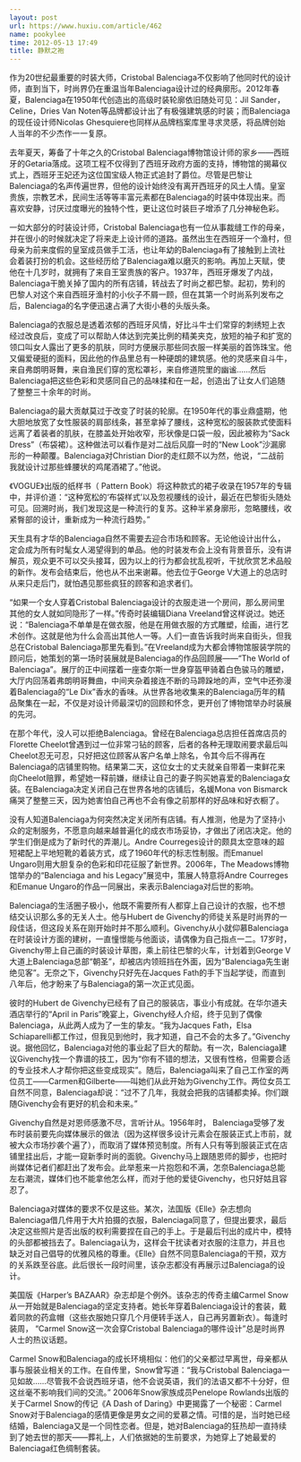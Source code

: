 ```yaml
---
layout: post
url: https://www.huxiu.com/article/462
name: pookylee
time: 2012-05-13 17:49
title: 静默之袍
---
```

作为20世纪最重要的时装大师，Cristobal Balenciaga不仅影响了他同时代的设计师，直到当下，时尚界仍在重温当年Balenciaga设计过的经典廓形。2012年春夏，Balenciaga在1950年代创造出的高级时装轮廓依旧随处可见：Jil Sander，Celine，Dries Van Noten等品牌都设计出了有极强建筑感的时装；而Balenciaga的现任设计师Nicolas Ghesquiere也同样从品牌档案库里寻求灵感，将品牌创始人当年的不少杰作一一复原。

去年夏天，筹备了十年之久的Cristobal Balenciaga博物馆设计师的家乡——西班牙的Getaria落成。这项工程不仅得到了西班牙政府方面的支持，博物馆的揭幕仪式上，西班牙王妃还为这位国宝级人物正式追封了爵位。尽管是巴黎让Balenciaga的名声传遍世界，但他的设计始终没有离开西班牙的风土人情。皇室贵族，宗教艺术，民间生活等等丰富元素都在Balenciaga的时装中体现出来。而喜欢安静，讨厌过度曝光的独特个性，更让这位时装巨子增添了几分神秘色彩。

一如大部分的时装设计师，Cristobal Balenciaga也有一位从事裁缝工作的母亲，并在很小的时候就决定了将来走上设计师的道路。虽然出生在西班牙一个渔村，但母亲为前来度假的皇室成员做手工活，也让年幼的Balenciaga有了接触到上流社会着装打扮的机会。这些经历给了Balenciaga难以磨灭的影响。再加上天赋，使他在十几岁时，就拥有了来自王室贵族的客户。1937年，西班牙爆发了内战， Balenciaga干脆关掉了国内的所有店铺，转战去了时尚之都巴黎。起初，势利的巴黎人对这个来自西班牙渔村的小伙子不屑一顾，但在其第一个时尚系列发布之后，Balenciaga的名字便迅速占满了大街小巷的头版头条。

Balenciaga的衣服总是透着浓郁的西班牙风情，好比斗牛士们常穿的刺绣短上衣经过改良后，变成了可以帮助人体达到完美比例的精美夹克，放短的袖子和扩宽的领口叫女人露出了更多的肌肤，同时方便展示那些同衣服一样美丽的首饰珠宝。他又偏爱硬挺的面料，因此他的作品里总有一种硬朗的建筑感。他的灵感来自斗牛，来自弗朗明哥舞，来自渔民们穿的宽松罩衫，来自修道院里的幽谧……然后Balenciaga把这些色彩和灵感同自己的品味揉和在一起，创造出了让女人们追随了整整三十余年的时尚。

Balenciaga的最大贡献莫过于改变了时装的轮廓。在1950年代的事业鼎盛期，他大胆地放宽了女性服装的肩部线条，甚至拿掉了腰线，这种宽松的服装款式使面料远离了着装者的肌肤，在膝盖处开始收窄，形状像是口袋一般，因此被称为“Sack Dress”（布袋裙）。这种做法可以看作是对二战后风靡一时的“New Look”沙漏廓形的一种颠覆。Balenciaga对Christian Dior的走红颇不以为然，他说，“二战前我就设计过那些蜂腰状的鸡尾酒裙了。”他说。

《VOGUE》出版的纸样书（ Pattern Book）将这种款式的裙子收录在1957年的专辑中，并评价道：“这种宽松的‘布袋样式’以及忽视腰线的设计，最近在巴黎街头随处可见。回溯时尚，我们发现这是一种流行的复苏。这种半紧身廓形，忽略腰线，收紧臀部的设计，重新成为一种流行趋势。”

天生具有才华的Balenciaga自然不需要去迎合市场和顾客。无论他设计出什么，定会成为所有时髦女人渴望得到的单品。他的时装发布会上没有背景音乐，没有讲解员，观众更不可以交头接耳，因为以上的行为都会扰乱视听，干扰欣赏艺术品般的新作。发布会结束后，他也从不出来谢幕。他去位于George V大道上的总店时从来只走后门，就怕遇见那些疯狂的顾客和追求者们。

“如果一个女人穿着Cristobal Balenciaga设计的衣服走进一个房间，那么房间里其他的女人就如同隐形了一样。”传奇时装编辑Diana Vreeland曾这样说过。她还说：“Balenciaga不单单是在做衣服，他是在用做衣服的方式雕塑，绘画，进行艺术创作。这就是他为什么会高出其他人一等。人们一直告诉我时尚来自街头，但我总在Cristobal Balenciaga那里先看到。”在Vreeland成为大都会博物馆服装学院的顾问后，她策划的第一场时装展就是Balenciaga的作品回顾展——“The World of Balenciaga”。展厅的正中间摆着一座查尔斯一世身穿盔甲骑着白色骏马的雕塑，大厅内回荡着弗朗明哥舞曲，中间夹杂着接连不断的马蹄跺地的声，空气中还弥漫着Balenciaga的“Le Dix”香水的香味。从世界各地收集来的Balenciaga历年的精品聚集在一起，不仅是对设计师最深切的回顾和怀念，更开创了博物馆举办时装展的先河。

在那个年代，没人可以拒绝Balenciaga。曾经在Balenciaga总店担任首席店员的Florette Cheelot曾遇到过一位非常刁钻的顾客，后者的各种无理取闹要求最后叫Cheelot忍无可忍，只好把这位顾客从客户名单上除名，令其今后不得再在Balenciaga的店铺里购物。结果第二天，这位女士的丈夫就亲自带着一束鲜花来向Cheelot赔罪，希望她一释前嫌，继续让自己的妻子购买她喜爱的Balenciaga女装。在Balenciaga决定关闭自己在世界各地的店铺后，名媛Mona von Bismarck痛哭了整整三天，因为她害怕自己再也不会有像之前那样的好品味和好衣橱了。

没有人知道Balenciaga为何突然决定关闭所有店铺。有人推测，他是为了坚持小众的定制服务，不愿意向越来越普遍化的成衣市场妥协，才做出了闭店决定。他的学生们倒是成为了新时代的弄潮儿。Andre Courreges设计的颇具太空意味的超短裙配上平地短靴的着装方式，成了1960年代的标志性制服。而Emanuel Ungaro则用大胆复杂的色彩和印花征服了新世界。2006年，The Meadows博物馆举办的“Balenciaga and his Legacy”展览中，策展人特意将Andre Courreges和Emanue Ungaro的作品一同展出，来表示Balenciaga对后世的影响。

Balenciaga的生活圈子极小，他既不需要所有人都穿上自己设计的衣服，也不想结交认识那么多的无关人士。他与Hubert de Givenchy的师徒关系是时尚界的一段佳话，但这段关系在刚开始时并不那么顺利。Givenchy从小就仰慕Balenciaga在时装设计方面的建树，一直憧憬能与他面谈，请偶像为自己指点一二。17岁时，Givenchy带上自己画的时装设计草图，乘上前往巴黎的火车，计划着到George V大道上Balenciaga总部“朝圣”，却被店内领班挡在外面，因为“Balenciaga先生谢绝见客”。无奈之下，Givenchy只好先在Jacques Fath的手下当起学徒，而直到八年后，他才盼来了与Balenciaga的第一次正式见面。

彼时的Hubert de Givenchy已经有了自己的服装店，事业小有成就。在华尔道夫酒店举行的“April in Paris”晚宴上，Givenchy经人介绍，终于见到了偶像Balenciaga，从此两人成为了一生的挚友。“我为Jacques Fath，Elsa Schiaparelli都工作过，但我见到他时，我才知道，自己不会的太多了。”Givenchy说。据他回忆，Balenciaga对他的事业起了巨大的帮助。有一次，Balenciaga建议Givenchy找一个靠谱的技工，因为“你有不错的想法，又很有性格，但需要合适的专业技术人才帮你把这些变成现实”。随后，Balenciaga叫来了自己工作室的两位员工——Carmen和Gilberte——叫她们从此开始为Givenchy工作。两位女员工自然不同意，Balenciaga却说：“过不了几年，我就会把我的店铺都卖掉。你们跟随Givenchy会有更好的机会和未来。”

Givenchy自然是对恩师感激不尽，言听计从。1956年时， Balenciaga受够了发布时装前要先向媒体展示的做法（因为这样很多设计元素会在服装正式上市前，就被大众市场抄袭个遍了），而取消了媒体预览制度。所有人只有等到服装正式在店铺里挂出后，才能一窥新季时尚的面貌。Givenchy马上跟随恩师的脚步，也把时尚媒体记者们都赶出了发布会。此举惹来一片抱怨和不满，怎奈Balenciaga总能左右潮流，媒体们也不能拿他怎么样，而对于他的爱徒Givenchy，也只好姑且容忍了。

Balenciaga对媒体的要求不仅是这些。某次，法国版《Elle》杂志想向Balenciaga借几件用于大片拍摄的衣服，Balenciaga同意了，但提出要求，最后决定这些照片是否出版的权利需要捏在自己的手上。于是最后刊出的成片中，模特的头部都被挡去了。Balenciaga认为，这样会干扰读者对衣服的注意力，并且也缺乏对自己倡导的优雅风格的尊重。《Elle》自然不同意Balenciaga的干预，双方的关系跌至谷底。此后很长一段时间里，该杂志都没有再展示过Balenciaga的设计。

美国版《Harper’s BAZAAR》杂志却是个例外。该杂志的传奇主编Carmel Snow从一开始就是Balenciaga的坚定支持者。她长年穿着Balenciaga设计的套装，戴着同款的药盒帽（这些衣服她只穿几个月便转手送人，自己再另置新衣）。每逢时装周， “Carmel Snow这一次会穿Cristobal Balenciaga的哪件设计”总是时尚界人士的热议话题。

Carmel Snow和Balenciaga的成长环境相似：他们的父亲都过早离世，母亲都从事与服装业相关的工作。在自传里，Snow曾写道：“我与Cristobal Balenciaga一见如故……尽管我不会说西班牙语，他不会说英语，我们的法语又都不十分好，但这丝毫不影响我们间的交流。” 2006年Snow家族成员Penelope Rowlands出版的关于Carmel Snow的传记《A Dash of Daring》中更揭露了一个秘密：Carmel Snow对于Balenciaga的感情更像是男女之间的爱慕之情。可惜的是，当时她已经结婚，Balenciaga又是一个同性恋者。但是，她对Balenciaga的狂热却一直持续到了她去世的那天——葬礼上，人们依据她的生前要求，为她穿上了她最爱的Balenciaga红色绸制套装。

